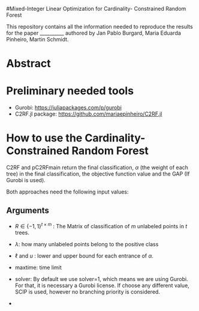 #Mixed-Integer Linear Optimization for Cardinality- Constrained Random Forest

This repository contains all the information needed to reproduce the results for the paper __________ authored by Jan Pablo Burgard, Maria Eduarda Pinheiro, Martin Schmidt.

# Abstract

# Preliminary needed tools

- Gurobi: https://juliapackages.com/p/gurobi
- C2RF.jl package: https://github.com/mariaepinheiro/C2RF.jl

 # How to use the Cardinality-Constrained Random Forest
 C2RF and pC2RFmain return the final classification, $\alpha$ (the weight of each tree) in the final classification, the objective function value and the GAP (If Gurobi is used).
 
 Both approaches need the following input values:
 
 ## Arguments
 - $R \in \{-1,1\}^{t \times m}$ : The Matrix of classification of $m$ unlabeled points in $t$ trees.
 - $\lambda$: how many unlabeled points belong to the positive class
 - $\ell$ and $u$ : lower and upper bound for each entrance of $\alpha$.
 - maxtime: time limit
 - solver: By default we use solver=1, which means we are using Gurobi. For that, it is necessary a Gurobi license. If choose any different value, SCIP is used, however no branching priority is considered.

 - 

 
